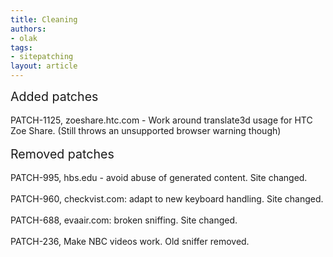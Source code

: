 ```yaml
---
title: Cleaning
authors:
- olak
tags:
- sitepatching
layout: article
---
```

<span style="font-size: 140%">Added patches</span><br/><br/>PATCH-1125, zoeshare.htc.com - Work around translate3d usage for HTC Zoe Share. (Still throws an unsupported browser warning though)<br/><br/><span style="font-size: 140%">Removed patches</span><br/><br/>PATCH-995, hbs.edu - avoid abuse of generated content. Site changed.<br/><br/>PATCH-960, checkvist.com: adapt to new keyboard handling. Site changed.<br/><br/>PATCH-688, evaair.com: broken sniffing. Site changed.<br/><br/>PATCH-236, Make NBC videos work. Old sniffer removed.
